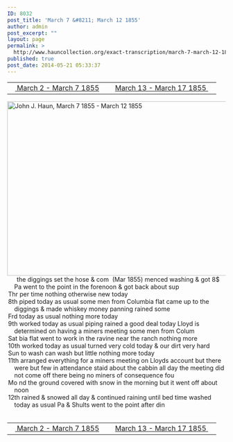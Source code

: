 ```yaml
---
ID: 8032
post_title: 'March 7 &#8211; March 12 1855'
author: admin
post_excerpt: ""
layout: page
permalink: >
  http://www.hauncollection.org/exact-transcription/march-7-march-12-1855/
published: true
post_date: 2014-05-21 05:33:37
---
```

<table style="width: 100%;" align="center">
<tbody>
<tr>
<td width="50%"><a title="March 2 – March 7 1855" href="http://www.hauncollection.org/version-2/version-ii-series-i/march-2-march-7-1855/"><img src="https://lh3.googleusercontent.com/-EFJpxxNiPNw/VqgtWBCZrMI/AAAAAAAAAFU/WfY4lPFWWkg/s800-Ic42/Soeb-Plain-Arrows-8-10px.png" alt="" width="10" height="10" /> March 2 - March 7 1855</a></td>
<td style="text-align: right;"><a title="March 13 – March 17 1855" href="http://www.hauncollection.org/version-2/version-ii-series-i/march-13-march-17-1855/"> March 13 - March 17 1855 <img src="https://lh3.googleusercontent.com/-67k0cYlpXHw/VqgtWKz1MXI/AAAAAAAAAFU/k9PW_Piyurk/s800-Ic42/Soeb-Plain-Arrows-5-10px.png" alt="" width="10" height="10" /></a></td>
</tr>
</tbody>
</table>
<a href="http://www.hauncollection.org/wp-content/uploads/John Haun/JJH_082_March 7 1855 - March 12 1855.JPG" target="_blank" rel="noopener"><img class="alignnone wp-image-2312 size-large" src="http://www.hauncollection.org/wp-content/uploads/John Haun/JJH_082_March 7 1855 - March 12 1855-1024x682.jpg" alt="John J. Haun, March 7 1855 - March 12 1855" width="604" height="402" /></a>
<div style="text-indent: -1em; padding-left: 16px;"><span style="color: #ffffff;">.</span>    the diggings set the hose &amp; com  (Mar 1855) menced washing
&amp; got 8$ Pa went to the point in the forenoon &amp; got back about sup</div>
<div style="text-indent: -1em; padding-left: 16px;">Thr per time nothing otherwise new today</div>
<div style="text-indent: -1em; padding-left: 16px;">8th piped today as usual some men from Columbia flat came
up to the diggings &amp; made whiskey money panning rained some</div>
<div style="text-indent: -1em; padding-left: 16px;">Frd today as usual nothing more today</div>
<div style="text-indent: -1em; padding-left: 16px;">9th worked today as usual piping rained a good deal today Lloyd is
determined on having a miners meeting some men from Colum</div>
<div style="text-indent: -1em; padding-left: 16px;">Sat bia flat went to work in the ravine near the ranch nothing more</div>
<div style="text-indent: -1em; padding-left: 16px;">10th worked today as usual turned very cold today &amp; our dirt very hard</div>
<div style="text-indent: -1em; padding-left: 16px;">Sun to wash can wash but little nothing more today</div>
<div style="text-indent: -1em; padding-left: 16px;">11th arranged everything for a miners meeting on Lloyds account but
there were but few in attendance staid about the cabbin all day the
meeting did not come off there being no miners of consequence fou</div>
<div style="text-indent: -1em; padding-left: 16px;">Mo nd the ground covered with snow in the morning but it went off about noon</div>
<div style="text-indent: -1em; padding-left: 16px;">12th rained &amp; snowed all day &amp; continued raining until bed time
washed today as usual Pa &amp; Shults went to the point after din</div>
&nbsp;
<table style="width: 100%;" align="center">
<tbody>
<tr>
<td width="50%"><a title="March 2 – March 7 1855" href="http://www.hauncollection.org/version-2/version-ii-series-i/march-2-march-7-1855/"><img src="https://lh3.googleusercontent.com/-EFJpxxNiPNw/VqgtWBCZrMI/AAAAAAAAAFU/WfY4lPFWWkg/s800-Ic42/Soeb-Plain-Arrows-8-10px.png" alt="" width="10" height="10" /> March 2 - March 7 1855</a></td>
<td style="text-align: right;"><a title="March 13 – March 17 1855" href="http://www.hauncollection.org/version-2/version-ii-series-i/march-13-march-17-1855/"> March 13 - March 17 1855 <img src="https://lh3.googleusercontent.com/-67k0cYlpXHw/VqgtWKz1MXI/AAAAAAAAAFU/k9PW_Piyurk/s800-Ic42/Soeb-Plain-Arrows-5-10px.png" alt="" width="10" height="10" /></a></td>
</tr>
</tbody>
</table>